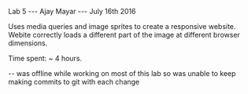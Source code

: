 Lab 5 --- Ajay Mayar --- July 16th 2016

Uses media queries and image sprites to create a responsive website.
Webite correctly loads a different part of the image at different browser dimensions.

Time spent:  ~ 4 hours.

-- was offline while working on most of this lab so was unable to keep making commits to git with each change
